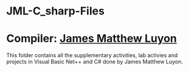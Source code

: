 # JML-C_sharp-Files
# Compiler: **[James Matthew Luyon](https://www.facebook.com/james.luyon/)**
This folder contains all the supplementary activities, lab activies and projects in Visual Basic Net++ and C# done by James Matthew Luyon.  
